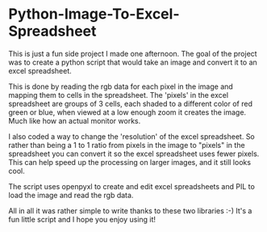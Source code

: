 # Python-Image-To-Excel-Spreadsheet

This is just a fun side project I made one afternoon.
The goal of the project was to create a python script that would take an image and convert it to an excel spreadsheet.

This is done by reading the rgb data for each pixel in the image and mapping them to cells in the spreadsheet. The 'pixels' in the excel spreadsheet are groups of 3 cells, each shaded to a different color of red green or blue, when viewed at a low enough zoom it creates the image. Much like how an actual monitor works.

I also coded a way to change the 'resolution' of the excel spreadsheet. So rather than being a 1 to 1 ratio from pixels in the image to "pixels" in the spreadsheet you can convert it so the excel spreadsheet uses fewer pixels. This can help speed up the processing on larger images, and it still looks cool.

The script uses openpyxl to create and edit excel spreadsheets and PIL to load the image and read the rgb data.

All in all it was rather simple to write thanks to these two libraries :-) 
It's a fun little script and I hope you enjoy using it!
